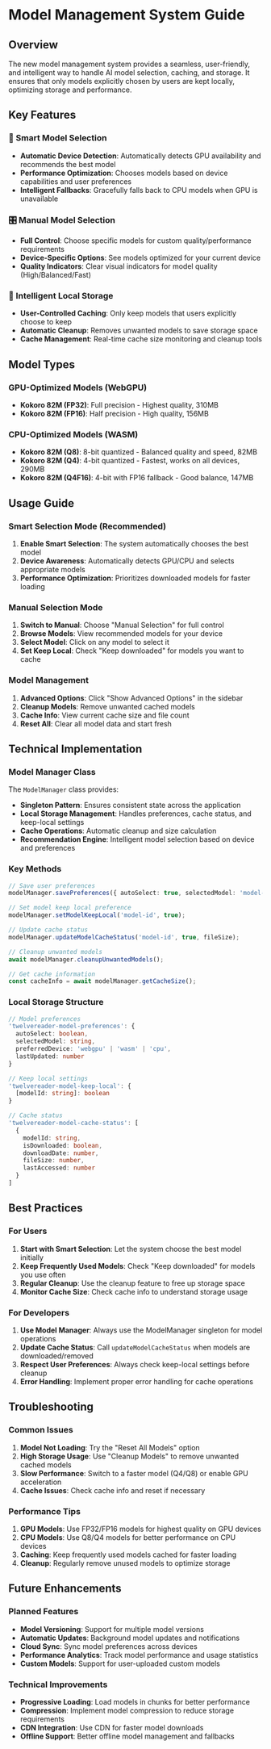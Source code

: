 # Model Management System Guide

## Overview

The new model management system provides a seamless, user-friendly, and intelligent way to handle AI model selection, caching, and storage. It ensures that only models explicitly chosen by users are kept locally, optimizing storage and performance.

## Key Features

### 🤖 Smart Model Selection
- **Automatic Device Detection**: Automatically detects GPU availability and recommends the best model
- **Performance Optimization**: Chooses models based on device capabilities and user preferences
- **Intelligent Fallbacks**: Gracefully falls back to CPU models when GPU is unavailable

### 🎛️ Manual Model Selection
- **Full Control**: Choose specific models for custom quality/performance requirements
- **Device-Specific Options**: See models optimized for your current device
- **Quality Indicators**: Clear visual indicators for model quality (High/Balanced/Fast)

### 💾 Intelligent Local Storage
- **User-Controlled Caching**: Only keep models that users explicitly choose to keep
- **Automatic Cleanup**: Removes unwanted models to save storage space
- **Cache Management**: Real-time cache size monitoring and cleanup tools

## Model Types

### GPU-Optimized Models (WebGPU)
- **Kokoro 82M (FP32)**: Full precision - Highest quality, 310MB
- **Kokoro 82M (FP16)**: Half precision - High quality, 156MB

### CPU-Optimized Models (WASM)
- **Kokoro 82M (Q8)**: 8-bit quantized - Balanced quality and speed, 82MB
- **Kokoro 82M (Q4)**: 4-bit quantized - Fastest, works on all devices, 290MB
- **Kokoro 82M (Q4F16)**: 4-bit with FP16 fallback - Good balance, 147MB

## Usage Guide

### Smart Selection Mode (Recommended)
1. **Enable Smart Selection**: The system automatically chooses the best model
2. **Device Awareness**: Automatically detects GPU/CPU and selects appropriate models
3. **Performance Optimization**: Prioritizes downloaded models for faster loading

### Manual Selection Mode
1. **Switch to Manual**: Choose "Manual Selection" for full control
2. **Browse Models**: View recommended models for your device
3. **Select Model**: Click on any model to select it
4. **Set Keep Local**: Check "Keep downloaded" for models you want to cache

### Model Management
1. **Advanced Options**: Click "Show Advanced Options" in the sidebar
2. **Cleanup Models**: Remove unwanted cached models
3. **Cache Info**: View current cache size and file count
4. **Reset All**: Clear all model data and start fresh

## Technical Implementation

### Model Manager Class
The `ModelManager` class provides:
- **Singleton Pattern**: Ensures consistent state across the application
- **Local Storage Management**: Handles preferences, cache status, and keep-local settings
- **Cache Operations**: Automatic cleanup and size calculation
- **Recommendation Engine**: Intelligent model selection based on device and preferences

### Key Methods
```typescript
// Save user preferences
modelManager.savePreferences({ autoSelect: true, selectedModel: 'model-id' });

// Set model keep local preference
modelManager.setModelKeepLocal('model-id', true);

// Update cache status
modelManager.updateModelCacheStatus('model-id', true, fileSize);

// Cleanup unwanted models
await modelManager.cleanupUnwantedModels();

// Get cache information
const cacheInfo = await modelManager.getCacheSize();
```

### Local Storage Structure
```typescript
// Model preferences
'twelvereader-model-preferences': {
  autoSelect: boolean,
  selectedModel: string,
  preferredDevice: 'webgpu' | 'wasm' | 'cpu',
  lastUpdated: number
}

// Keep local settings
'twelvereader-model-keep-local': {
  [modelId: string]: boolean
}

// Cache status
'twelvereader-model-cache-status': [
  {
    modelId: string,
    isDownloaded: boolean,
    downloadDate: number,
    fileSize: number,
    lastAccessed: number
  }
]
```

## Best Practices

### For Users
1. **Start with Smart Selection**: Let the system choose the best model initially
2. **Keep Frequently Used Models**: Check "Keep downloaded" for models you use often
3. **Regular Cleanup**: Use the cleanup feature to free up storage space
4. **Monitor Cache Size**: Check cache info to understand storage usage

### For Developers
1. **Use Model Manager**: Always use the ModelManager singleton for model operations
2. **Update Cache Status**: Call `updateModelCacheStatus` when models are downloaded/removed
3. **Respect User Preferences**: Always check keep-local settings before cleanup
4. **Error Handling**: Implement proper error handling for cache operations

## Troubleshooting

### Common Issues
1. **Model Not Loading**: Try the "Reset All Models" option
2. **High Storage Usage**: Use "Cleanup Models" to remove unwanted cached models
3. **Slow Performance**: Switch to a faster model (Q4/Q8) or enable GPU acceleration
4. **Cache Issues**: Check cache info and reset if necessary

### Performance Tips
1. **GPU Models**: Use FP32/FP16 models for highest quality on GPU devices
2. **CPU Models**: Use Q8/Q4 models for better performance on CPU devices
3. **Caching**: Keep frequently used models cached for faster loading
4. **Cleanup**: Regularly remove unused models to optimize storage

## Future Enhancements

### Planned Features
- **Model Versioning**: Support for multiple model versions
- **Automatic Updates**: Background model updates and notifications
- **Cloud Sync**: Sync model preferences across devices
- **Performance Analytics**: Track model performance and usage statistics
- **Custom Models**: Support for user-uploaded custom models

### Technical Improvements
- **Progressive Loading**: Load models in chunks for better performance
- **Compression**: Implement model compression to reduce storage requirements
- **CDN Integration**: Use CDN for faster model downloads
- **Offline Support**: Better offline model management and fallbacks